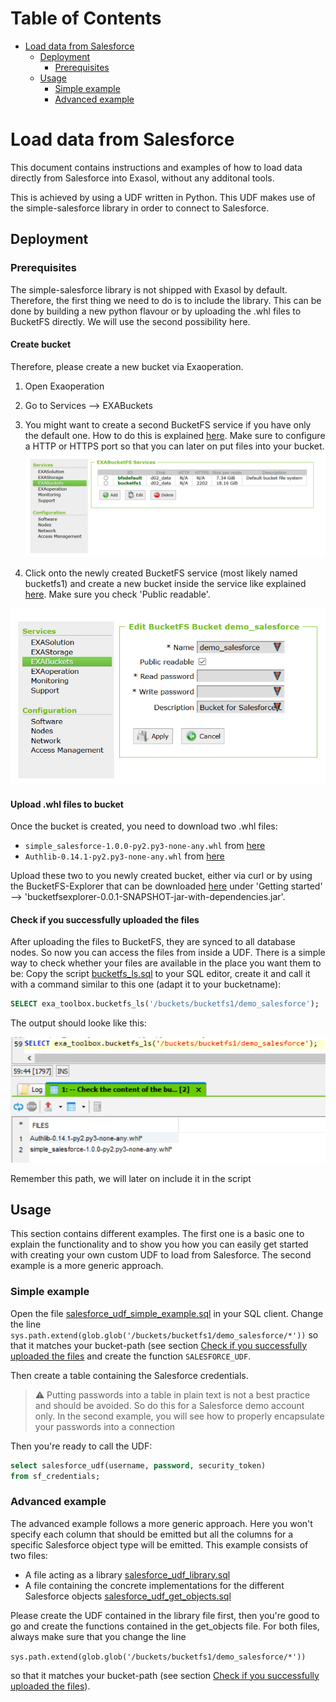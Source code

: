 # Table of Contents

<!-- toc -->

- [Load data from Salesforce](#load-data-from-salesforce)
  * [Deployment](#deployment)
    + [Prerequisites](#prerequisites)
  * [Usage](#usage)
    + [Simple example](#simple-example)
    + [Advanced example](#advanced-example)

<!-- tocstop -->

# Load data from Salesforce
This document contains instructions and examples of how to load data directly
from Salesforce into Exasol, without any additonal tools.

This is achieved by using a UDF written in Python. This UDF makes use of the
simple-salesforce library in order to connect to Salesforce.

## Deployment

### Prerequisites
The simple-salesforce library is not shipped with Exasol by default. Therefore,
the first thing we need to do is to include the library. This can be done by
building a new python flavour or by uploading the .whl files to BucketFS directly.
We will use the second possibility here.

#### Create bucket
Therefore, please create a new bucket via Exaoperation.
1. Open Exaoperation
2. Go to Services --> EXABuckets
3. You might want to create a second BucketFS service if you have only the default one.
How to do this is explained [here](https://docs.exasol.com/database_concepts/bucketfs/create_new_bucketfs_service.htm). Make sure to configure a HTTP or HTTPS port so that you can later on put files into your bucket.
![Image of BucketFS Service](./images/create_bucket_fs_service.png)

4. Click onto the newly created BucketFS service (most likely named bucketfs1)
and create a new bucket inside the service like explained [here](https://docs.exasol.com/database_concepts/bucketfs/create_new_bucket_in_bucketfs_service.htm). Make sure you
check 'Public readable'.

![Image of BucketFS Bucket Creation](./images/create_bucket.png)

#### Upload .whl files to bucket
Once the bucket is created, you need to download two .whl files:
- `simple_salesforce-1.0.0-py2.py3-none-any.whl` from [here](https://pypi.org/project/simple-salesforce/#files)
- `Authlib-0.14.1-py2.py3-none-any.whl` from [here](https://pypi.org/project/Authlib/#files)

Upload these two to you newly created bucket, either via curl or by using the
BucketFS-Explorer that can be
downloaded [here](https://github.com/exasol/bucketfs-explorer) under 'Getting started' -->  'bucketfsexplorer-0.0.1-SNAPSHOT-jar-with-dependencies.jar'.

#### Check if you successfully uploaded the files
After uploading the files to BucketFS, they are synced to all database nodes. So now you
can access the files from inside a UDF. There is a simple way to check whether your files are available in the place you want them to be:
Copy the script [bucketfs_ls.sql](../utilities/bucketfs_ls.sql) to your SQL editor,
create it and call it with a command similar to this one (adapt it to your bucketname):
```SQL
SELECT exa_toolbox.bucketfs_ls('/buckets/bucketfs1/demo_salesforce');
```
The output should looke like this:

![Image of BucketFS-LS Output](./images/output_bucketfs_ls.png)

Remember this path, we will later on include it in the script

## Usage
This section contains different examples. The first one is a basic one to explain
the functionality and to show you how you can easily get started with creating your
own custom UDF to load from Salesforce. The second example is a more generic approach.
### Simple example
Open the file [salesforce_udf_simple_example.sql](./salesforce_udf_simple_example.sql) in
your SQL client. Change the line `sys.path.extend(glob.glob('/buckets/bucketfs1/demo_salesforce/*'))` so that it matches your bucket-path (see section [Check if you successfully uploaded the files](#check-if-you-successfully-uploaded-the-files) and create the function `SALESFORCE_UDF`.

Then create a table containing the
Salesforce credentials.

> :warning: Putting passwords into a table in plain text is not a best practice and should be avoided. So do this for a Salesforce demo account only. In the second example, you will see how to properly encapsulate your passwords into a connection

Then you're ready to call the UDF:
```SQL
select salesforce_udf(username, password, security_token)
from sf_credentials;
```



### Advanced example
The advanced example follows a more generic approach. Here you won't specify
each column that should be emitted but all the columns for a specific Salesforce object
type will be emitted.
This example consists of two files:
- A file acting as a library [salesforce_udf_library.sql](./salesforce_udf_library.sql)
- A file containing the concrete implementations for the different Salesforce objects [salesforce_udf_get_objects.sql](./salesforce_udf_get_objects.sql)

Please create the UDF contained in the library file first, then you're good to go and create the functions contained in the get_objects file.
For both files, always make sure that you change the line 

`sys.path.extend(glob.glob('/buckets/bucketfs1/demo_salesforce/*'))` 

so that it matches your bucket-path (see section [Check if you successfully uploaded the files](#check-if-you-successfully-uploaded-the-files)).
